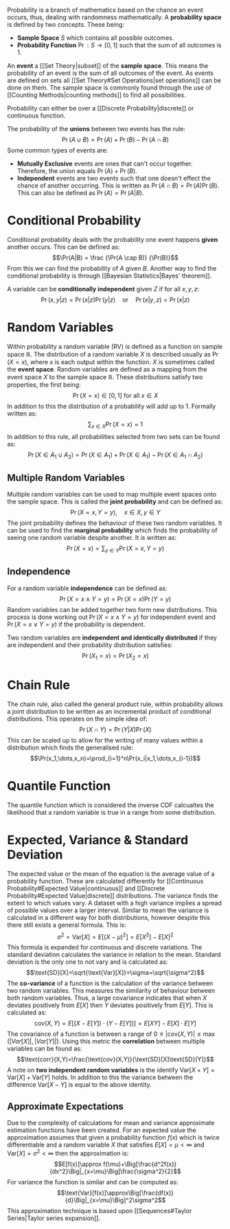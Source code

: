 Probability is a branch of mathematics based on the chance an event occurs, thus, dealing with randomness mathematically. A **probability space** is defined by two concepts. These being:
- **Sample Space** $S$ which contains all possible outcomes.
- **Probability Function** $\Pr : S \rightarrow [0,1]$ such that the sum of all outcomes is 1.

An **event** a [[Set Theory|subset]] of the **sample space**. This means the probability of an event is the sum of all outcomes of the event. As events are defined on sets all [[Set Theory#Set Operations|set operations]] can be done on them. The sample space is commonly found through the use of [[Counting Methods|counting methods]] to find all possibilities.

Probability can either be over a [[Discrete Probability|discrete]] or continuous function.

The probability of the **unions** between two events has the rule:
$$\Pr(A \cup B) = \Pr(A) + \Pr(B) - \Pr(A \cap B)$$
Some common types of events are:
- **Mutually Exclusive** events are ones that can't occur together. Therefore, the union equals $\Pr(A) + \Pr(B)$.
- **Independent** events are two events such that one doesn't effect the chance of another occurring. This is written as $\Pr(A \cap B) = \Pr(A)\Pr(B)$. This can also be defined as $\Pr(A) = \Pr(A|B)$.

# Conditional Probability
Conditional probability deals with the probability one event happens **given** another occurs. This can be defined as:
$$\Pr(A|B) = \frac {\Pr(A \cap B)} {\Pr(B)}$$
From this we can find the probability of $A$ given $B$. Another way to find the conditional probability is through [[Bayesian Statistics|Bayes' theorem]].

A variable can be **conditionally independent** given $Z$ if for all $x,y,z$:
$$\Pr(x,y|z)=\Pr(x|z)\Pr(y|z)\quad\text{or}\quad\Pr(x|y,z)=\Pr(x|z)$$

# Random Variables
Within probability a random variable (RV) is defined as a function on sample space $\mathbb{R}$. The distribution of a random variable $X$ is described usually as $\Pr(X=x)$, where $x$ is each output within the function. $X$ is sometimes called the **event space**. Random variables are defined as a mapping from the event space $X$ to the sample space $\mathbb{R}$. These distributions satisfy two properties, the first being:
$$\Pr(X=x)\in[0,1]\text{ for all }x\in X$$
In addition to this the distribution of a probability will add up to 1. Formally written as:
$$\sum_{x\in X}\Pr(X=x)=1$$
In addition to this rule, all probabilities selected from two sets can be found as:
$$\Pr(X\in A_1 \cup A_2)=\Pr(X\in A_1)+\Pr(X\in A_1)-\Pr(X\in A_1\cap A_2)$$
## Multiple Random Variables
Multiple random variables can be used to map multiple event spaces onto the sample space. This is called the **joint probability** and can be defined as:
$$\Pr(X=x,Y=y),\quad x\in X,y\in Y$$
The joint probability defines the behaviour of these two random variables. It can be used to find the **marginal probability** which finds the probability of seeing one random variable despite another. It is written as:
$$\Pr(X=x)=\sum_{y\in Y}\Pr(X=x,Y=y)$$

## Independence
For a random variable **independence** can be defined as:
$$\Pr(X=x \land Y = y) = \Pr(X=x)\Pr(Y=y)$$
Random variables can be added together two form new distributions. This process is done working out $\Pr(X=x \land Y = y)$ for independent event and $\Pr(X=x \lor Y = y)$ if the probability is dependent.

Two random variables are **independent and identically distributed** if they are independent and their probability distribution satisfies:
$$\Pr(X_1=x)=\Pr(X_2=x)$$

# Chain Rule
The chain rule, also called the general product rule, within probability allows a joint distribution to be written as an incremental product of conditional distributions. This operates on the simple idea of:
$$\Pr(X\cap Y)=\Pr(Y|X)\Pr(X)$$
This can be scaled up to allow for the writing of many values within a distribution which finds the generalised rule:
$$\Pr(x_1,\dots,x_n)=\prod_{i=1}^n\Pr(x_i|x_1,\dots,x_{i-1})$$

# Quantile Function
The quantile function which is considered the inverse CDF calcualtes the likelihood that a random variable is true in a range from some distribution.

# Expected, Variance & Standard Deviation
The expected value or the mean of the equation is the average value of a probability function. These are calculated differently for [[Continuous Probability#Expected Value|continuous]] and [[Discrete Probability#Expected Value|discrete]] distributions. The variance finds the extent to which values vary. A dataset with a high variance implies a spread of possible values over a larger interval. Similar to mean the variance is calculated in a different way for both distributions, however despite this there still exists a general formula. This is:
$$\sigma^2=\text{Var}[X] = E[(X-\mu)^2]=E[X^2]-E[X]^2$$
This formula is expanded for continuous and discrete variations. The standard deviation calculates the variance in relation to the mean. Standard deviation is the only one to not vary and is calculated as:
$$\text{SD}[X]=\sqrt{\text{Var}[X]}=\sigma=\sqrt{\sigma^2}$$
The **co-variance** of a function is the calculation of the variance between two random variables. This measures the similarity of behaviour between both random variables. Thus, a large covariance indicates that when $X$ deviates positively from $E[X]$ then $Y$ deviates positively from $E[Y]$. This is calculated as:
$$\text{cov}(X,Y)=E[(X-E[Y])\cdot(Y-E[Y])]=E[XY]-E[X]\cdot E[Y]$$
The covariance of a function is between a range of $0\leq |\text{cov}(X,Y)|\leq\max(|Var[X]|,|Var[Y]|)$. Using this metric the **correlation** between multiple variables can be found as:
$$\text{corr}(X,Y)=\frac{\text{cov}(X,Y)}{\text{SD}[X]\text{SD}[Y]}$$
A note on **two independent random variables** is the identify $\text{Var}[X+Y]=\text{Var}[X]+\text{Var}[Y]$ holds. In addition to this the variance between the difference $\text{Var}[X-Y]$ is equal to the above identity. 

## Approximate Expectations
Due to the complexity of calculations for mean and variance approximate estimation functions have been created. For an expected value the approximation assumes that given a probability function $f(x)$ which is twice differentiable and a random variable $X$ that satisfies $E[X]=\mu<\infty$ and $\text{Var}[X]=\sigma^2<\infty$ then the approximation is:
$$E[f(x)]\approx f(\mu)+\Big[\frac{d^2f(x)}{dx^2}\Big|_{x=\mu}\Big]\frac{\sigma^2}{2}$$
For variance the function is similar and can be computed as:
$$\text{Var}[f(x)]\approx\Big[\frac{df(x)}{d}\Big|_{x=\mu}\Big]^2\sigma^2$$
This approximation technique is based upon [[Sequences#Taylor Series|Taylor series expansion]].